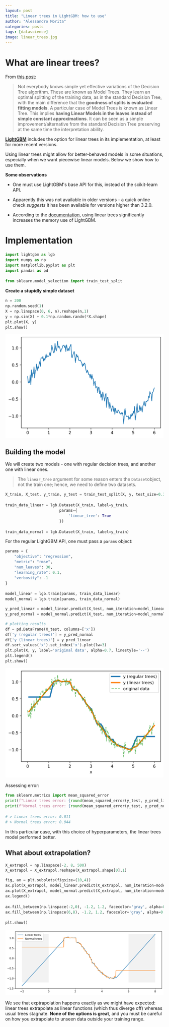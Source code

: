 ```yaml
---
layout: post
title: "Linear trees in LightGBM: how to use"
author: "Alessandro Morita"
categories: posts
tags: [datascience]
image: linear_trees.jpg
---
```



# What are linear trees?

From [this post](https://towardsdatascience.com/linear-tree-the-perfect-mix-of-linear-model-and-decision-tree-2eaed21936b7):

> Not everybody knows simple yet effective variations of the Decision Tree algorithm. These are known as Model Trees. They learn an optimal splitting of the training data, as in the standard Decision Tree, with the main difference that the **goodness of splits is evaluated fitting models**. A particular case of Model Trees is known as Linear Tree. This implies **having Linear Models in the leaves instead of simple constant approximations**. It can be seen as a simple improvement/alternative from the standard Decision Tree preserving at the same time the interpretation ability.

[**LightGBM**](https://lightgbm.readthedocs.io/en/v3.3.2/) includes the option for linear trees in its implementation, at least for more recent versions.

Using linear trees might allow for better-behaved models in some situations, especially when we want piecewise linear models. Below we show how to use them.

**Some observations**

* One must use LightGBM's base API for this, instead of the scikit-learn API.

* Apparently this was not available in older versions - a quick online check *suggests* it has been available for versions higher than 3.2.0. 

* According to the [documentation](https://lightgbm.readthedocs.io/en/v3.3.2/Parameters.html?highlight=linear_tree#linear_tree), using linear trees significantly increases the memory use of LightGBM.

# Implementation

```python
import lightgbm as lgb
import numpy as np
import matplotlib.pyplot as plt
import pandas as pd

from sklearn.model_selection import train_test_split
```

**Create a stupidly simple dataset**


```python
n = 200
np.random.seed(1)
X = np.linspace(0, 6, n).reshape(n,1)
y = np.sin(X) + 0.1*np.random.randn(*X.shape)
plt.plot(X, y)
plt.show()
```

![svg](https://raw.githubusercontent.com/takeshimg92/takeshimg92.github.io/main/assets/img/linear_trees/output_10_0.svg)
    

## Building the model

We will create two models - one with regular decision trees, and another one with linear ones.
> The `linear_tree` argument for some reason enters the `Dataset`object, not the train one; hence, we need to define two datasets.


```python
X_train, X_test, y_train, y_test = train_test_split(X, y, test_size=0.3, random_state=2)

train_data_linear = lgb.Dataset(X_train, label=y_train,
                        params={
                            'linear_tree': True
                        })

train_data_normal = lgb.Dataset(X_train, label=y_train)
```

For the regular LightGBM API, one must pass a `params` object:


```python
params = {
    "objective": "regression",
    "metric": "rmse",
    "num_leaves": 30,
    "learning_rate": 0.1,
    "verbosity": -1
}

model_linear = lgb.train(params, train_data_linear)
model_normal = lgb.train(params, train_data_normal)
```

```python
y_pred_linear = model_linear.predict(X_test, num_iteration=model_linear.best_iteration)
y_pred_normal = model_normal.predict(X_test, num_iteration=model_normal.best_iteration)
```

```python
# plotting results
df = pd.DataFrame(X_test, columns=['x'])
df['y (regular trees)'] = y_pred_normal
df['y (linear trees)'] = y_pred_linear
df.sort_values('x').set_index('x').plot(lw=3)
plt.plot(X, y, label='original data', alpha=0.7, linestyle='--')
plt.legend()
plt.show()
```


    
![svg](https://raw.githubusercontent.com/takeshimg92/takeshimg92.github.io/main/assets/img/linear_trees/output_17_0.svg)
 
    


Assessing error:


```python
from sklearn.metrics import mean_squared_error
print(f"Linear trees error: {round(mean_squared_error(y_test, y_pred_linear),3)}")
print(f"Normal trees error: {round(mean_squared_error(y_test, y_pred_normal),3)}")

# > Linear trees error: 0.011
# > Normal trees error: 0.044
```

In this particular case, with this choice of hyperparameters, the linear trees model performed better.

## What about extrapolation?


```python
X_extrapol = np.linspace(-2, 8, 500)
X_extrapol = X_extrapol.reshape(X_extrapol.shape[0],1)
```


```python
fig, ax = plt.subplots(figsize=(10,4))
ax.plot(X_extrapol, model_linear.predict(X_extrapol, num_iteration=model_linear.best_iteration), label='Linear trees')
ax.plot(X_extrapol, model_normal.predict(X_extrapol, num_iteration=model_normal.best_iteration), label='Normal trees')
ax.legend()

ax.fill_between(np.linspace(-2,0), -1.2, 1.2, facecolor='gray', alpha=0.1)
ax.fill_between(np.linspace(6,8), -1.2, 1.2, facecolor='gray', alpha=0.1)

plt.show()
```
    
![svg](https://raw.githubusercontent.com/takeshimg92/takeshimg92.github.io/main/assets/img/linear_trees/output_23_0.svg)
    

We see that exptrapolation happens exactly as we might have expected: linear trees extrapolate as linear functions (which thus diverge off) whereas usual trees stagnate. **None of the options is great**, and you must be careful on how you extrapolate to unseen data outside your training range. 

